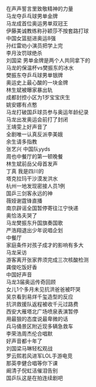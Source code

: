 在声声誓言里致敬精神的力量  
马龙夺乒乓球男单金牌  
马龙成首位奥运男单双冠王  
伊藤美诚教练称孙颖莎不按套路打球  
中国女篮挺进奥运8强  
孙红雷劝小演员把学上完  
李月汝罚球绝杀  
刘国梁 男单金牌是两个人共同拿下的  
马龙的保温杯vs樊振东的冰水  
樊振东夺乒乓球男单银牌  
奥运史上最心酸的一块金牌  
林生斌被曝家暴出轨  
成都封控小区为1岁宝宝庆生  
姚安娜有点憨  
马龙打破国乒球员参与奥运年龄纪录  
马龙出发奥运会前打了封闭  
王靖雯上好声音了  
全剧唯一认真反派李美娥  
余生请多指教  
张艺兴 中国队yyds  
周也中餐厅的第一顿晚餐  
林生斌前岳父母首发声  
丁真 我是四川的  
塔克拉玛干沙漠发洪水  
杭州一地发现密接人员1例  
国乒三剑客永远的神  
薇娅谢霆锋直播  
南京辟谣全国暂停寄往江宁快递  
奥恰洛夫哭了  
马龙樊振东升国旗奏国歌  
严浩翔退出少年说唱企划  
中餐厅  
家庭条件对孩子成才的影响有多大  
马龙采访  
游客离开张家界须完成三次核酸检测  
龚俊吃饭好香  
中国好声音  
马龙3届奥运传奇回顾  
女儿1个多月未见抗洪爸爸被吓哭  
吴京看到易烊千玺造型的反应  
抗洪救援队返程被收千元过路费  
西安大雁塔北广场喷泉表演暂停  
用最狠的态度说最卑微的话  
兵马俑景区附近现多辆急救车  
李荣浩周杰伦合唱默  
好声音都十年了  
刘国梁马琳轻松观战  
罗云熙若风进军LOL手游电竞  
那英李健合唱等你下课  
阚清子倪虹洁催泪告别  
国乒队这是在拍连续剧吧  
